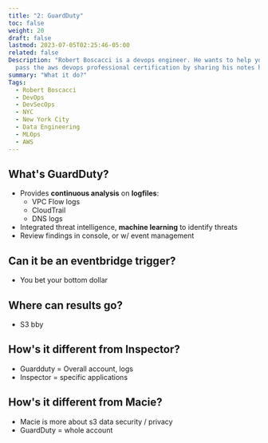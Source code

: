 ```yaml
---
title: "2: GuardDuty"
toc: false
weight: 20
draft: false
lastmod: 2023-07-05T02:25:46-05:00
related: false
Description: "Robert Boscacci is a devops engineer. He wants to help you \
  pass the aws devops professional certification by sharing his notes here."
summary: "What it do?"
Tags:
  - Robert Boscacci
  - DevOps
  - DevSecOps
  - NYC
  - New York City
  - Data Engineering
  - MLOps
  - AWS
---
```


## What's GuardDuty?
- Provides __continuous analysis__ on __logfiles__:
  - VPC Flow logs
  - CloudTrail
  - DNS logs
- Integrated threat intelligence, __machine learning__ to identify threats
- Review findings in console, or w/ event management

## Can it be an eventbridge trigger?
- You bet your bottom dollar

## Where can results go?
- S3 bby

## How's it different from Inspector?
- Guardduty = Overall account, logs
- Inspector = specific applications

## How's it different from Macie?
- Macie is more about s3 data security / privacy
- GuardDuty = whole account